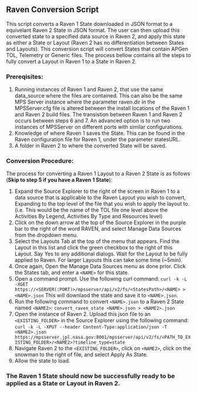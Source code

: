 ## Raven Conversion Script

This script converts a Raven 1 State downloaded in JSON format to a equivelant Raven 2 State in JSON format.  The user can then upload this converted state to a specified data source in Raven 2, and apply this state as either a State or Layout (Raven 2 has no differentiation between States and Layouts).  This conversion script will convert States that contain APGen TOL, Telemetry or Generic files.  The process bellow contains all the steps to fully convert a Layout in Raven 1 to a State in Raven 2.  

### Prereqisites:
1. Running instances of Raven 1 and Raven 2, that use the same data_source where the files are contained.  This can also be the same MPS Server instance where the parameter raven.dir in the MPSServer.cfg file is altered between the install locations of the Raven 1 and Raven 2 build files.  The transistion between Raven 1 and Raven 2 occurs between steps 6 and 7.  An advanced option is to run two instances of MPSServer on different ports with similar configurations.  
2. Knowledge of where Raven 1 saves the State.  This can be found in the Raven configuration file for Raven 1, under the parameter statesURL.
3. A folder in Raven 2 to where the converted State will be saved.  

### Conversion Procedure:

The process for converting a Raven 1 Layout to a Raven 2 State is as follows (**Skip to step 5 if you have a Raven 1 State**):

1.  Expand the Source Explorer to the right of the screen in Raven 1 to a data source that is applicable to the Raven Layout you wish to convert, Expanding to the top level of the file that you wish to apply the layout to.  (i.e. This would be the name of the TOL file one level above the Activities By Legend, Activities By Type and Resources level)
2.  Click on the down arrow at the top of the Source Explorer in the purple bar to the right of the word RAVEN, and select Manage Data Sources from the dropdown menu.
3.  Select the Layouts Tab at the top of the menu that appears.  Find the Layout in this list and click the green checkbox to the right of this Layout.  Say Yes to any additional dialogs.  Wait for the Layout to be fully applied to Raven.  For larger Layouts this can take some time (~5min).
4.  Once again, Open the Manage Data Sources menu as done prior.  Click the States tab, and enter a `<NAME>` for this state.   
5.  Open a command prompt.  Use the following curl command:
    `curl -k -L -XGET https://<SERVER(:PORT)>/mpsserver/api/v2/fs/<StatesPath>/<NAME> > <NAME>.json`
    This will downlaod the state and save it to `<NAME>.json`.
6.  Run the following command to convert `<NAME>.json` to a Raven 2 State named `<NAME2>`: `convert_raven_state <NAME>.json > <NAME2>.json`
7.  Open the instance of Raven 2.  Upload this json file to an `<EXISTING_FOLDER>` in the Source Explorer using the following command: `curl -k -L -XPUT --header Content-Type:application/json -T <NAME2>.json https://mpsserver.jpl.nasa.gov:8001/mpsserver/api/v2/fs/<PATH_TO_EXISTING_FOLDER>/<NAME2>?timeline_type=state`
8.  Navigate Raven 2 to the `<EXISTING_FOLDER>`, click on `<NAME2>`, click on the snowman to the right of file, and select Apply As State.  
9.  Allow the state to load.  

### The Raven 1 State should now be successfully ready to be applied as a State or Layout in Raven 2.



